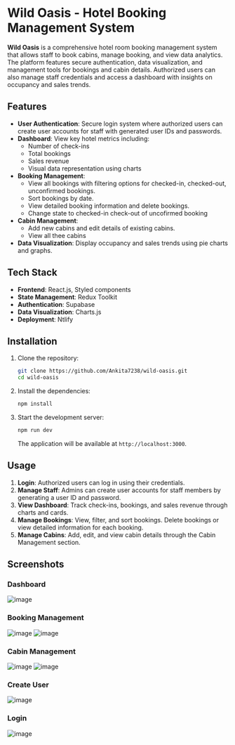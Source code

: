 
# Wild Oasis - Hotel Booking Management System

**Wild Oasis** is a comprehensive hotel room booking management system that allows staff to book cabins, manage booking, and view data analytics. The platform features secure authentication, data visualization, and management tools for bookings and cabin details. Authorized users can also manage staff credentials and access a dashboard with insights on occupancy and sales trends.

## Features

- **User Authentication**: Secure login system where authorized users can create user accounts for staff with generated user IDs and passwords.
- **Dashboard**: View key hotel metrics including:
  - Number of check-ins
  - Total bookings
  - Sales revenue
  - Visual data representation using charts
- **Booking Management**:
  - View all bookings with filtering options for checked-in, checked-out, unconfirmed bookings.
  - Sort bookings by date.
  - View detailed booking information and delete bookings.
  - Change state to checked-in check-out of uncofirmed booking
- **Cabin Management**:
  - Add new cabins and edit details of existing cabins.
  - View all thee cabins
- **Data Visualization**: Display occupancy and sales trends using pie charts and graphs.

## Tech Stack

- **Frontend**: React.js, Styled components
- **State Management**: Redux Toolkit
- **Authentication**: Supabase
- **Data Visualization**: Charts.js
- **Deployment**: Ntlify


## Installation

1. Clone the repository:

   ```bash
   git clone https://github.com/Ankita7238/wild-oasis.git
   cd wild-oasis
   ```

2. Install the dependencies:

   ```bash
   npm install
   ```
   
3. Start the development server:

   ```bash
   npm run dev
   ```

   The application will be available at `http://localhost:3000`.

## Usage

1. **Login**: Authorized users can log in using their credentials.
2. **Manage Staff**: Admins can create user accounts for staff members by generating a user ID and password.
3. **View Dashboard**: Track check-ins, bookings, and sales revenue through charts and cards.
4. **Manage Bookings**: View, filter, and sort bookings. Delete bookings or view detailed information for each booking.
5. **Manage Cabins**: Add, edit, and view cabin details through the Cabin Management section.

## Screenshots

### Dashboard
![image](https://github.com/user-attachments/assets/181af722-ae01-4e7f-83ba-c141a08845f1)

### Booking Management
![image](https://github.com/user-attachments/assets/4fc903d5-911e-4804-8041-5c47376bc0f7)
![image](https://github.com/user-attachments/assets/43f46cb3-9741-486b-97bd-fa6f02737277)


### Cabin Management
![image](https://github.com/user-attachments/assets/6268e999-b4cd-413d-9a11-3b9d7eda58fe)
![image](https://github.com/user-attachments/assets/7363ef09-c96d-467b-b3ec-4ef0be9ac092)

### Create User
![image](https://github.com/user-attachments/assets/b4179abb-3226-4eb8-a2fa-83c0b15db1cf)

### Login
![image](https://github.com/user-attachments/assets/3c5e9fcd-705d-4efb-8b90-af33c29a5e9d)
